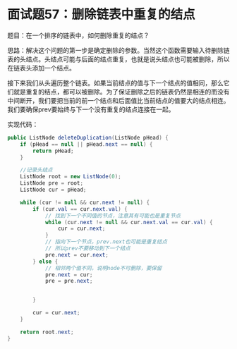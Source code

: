 # 面试题57：删除链表中重复的结点

题目：在一个排序的链表中，如何删除重复的结点？




思路：解决这个问题的第一步是确定删除的参数。当然这个函数需要输入待删除链表的头结点。头结点可能与后面的结点重复，也就是说头结点也可能被删除，所以在链表头添加一个结点。 

接下来我们从头遍历整个链表。如果当前结点的值与下一个结点的值相同，那么它们就是重复的结点，都可以被删除。为了保证删除之后的链表仍然是相连的而没有中间断开，我们要把当前的前一个结点和后面值比当前结点的值要大的结点相连。我们要确保prev要始终与下一个没有重复的结点连接在一起。

实现代码：
```java
public ListNode deleteDuplication(ListNode pHead) {
    if (pHead == null || pHead.next == null) {
        return pHead;
    }

    //记录头结点
    ListNode root = new ListNode(0);
    ListNode pre = root;
    ListNode cur = pHead;

    while (cur != null && cur.next != null) {
        if (cur.val == cur.next.val) {
            // 找到下一个不同值的节点，注意其有可能也是重复节点
            while (cur.next != null && cur.next.val == cur.val) {
                cur = cur.next;
            }
            // 指向下一个节点，prev.next也可能是重复结点
            // 所以prev不要移动到下一个结点
            pre.next = cur.next;
        } else {
            // 相邻两个值不同，说明node不可删除，要保留
            pre.next = cur;
            pre = pre.next;


        }

        cur = cur.next;
    }

    return root.next;
}


```